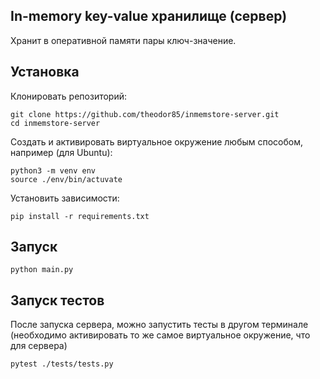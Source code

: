 ## In-memory key-value хранилище (сервер)

Хранит в оперативной памяти пары ключ-значение.

## Установка

Клонировать репозиторий:

```
git clone https://github.com/theodor85/inmemstore-server.git
cd inmemstore-server
```

Создать и активировать виртуальное окружение любым способом, например (для Ubuntu):

```
python3 -m venv env
source ./env/bin/actuvate
```

Установить зависимости:

```
pip install -r requirements.txt
```

## Запуск

```
python main.py
```

## Запуск тестов

После запуска сервера, можно запустить тесты в другом терминале (необходимо активировать то же самое виртуальное окружение, что для сервера)

```
pytest ./tests/tests.py
```
